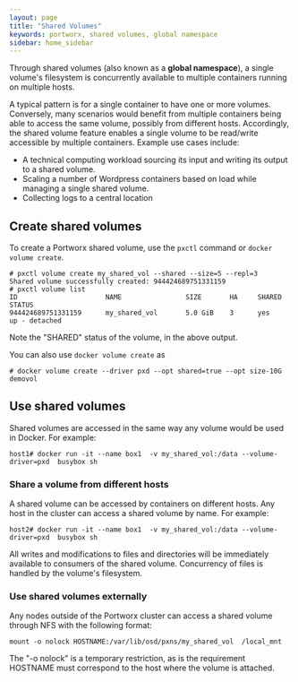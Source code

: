 ```yaml
---
layout: page
title: "Shared Volumes"
keywords: portworx, shared volumes, global namespace
sidebar: home_sidebar
---
```

Through shared volumes (also known as a **global namespace**), a single volume's filesystem is concurrently available to multiple containers running on multiple hosts.

A typical pattern is for a single container to have one or more volumes. Conversely, many scenarios would benefit from multiple containers being able to access the same volume, possibly from different hosts. Accordingly, the shared volume feature enables a single volume to be read/write accessible by multiple containers. Example use cases include:

* A technical computing workload sourcing its input and writing its output to a shared volume.
* Scaling a number of Wordpress containers based on load while managing a single shared volume.
* Collecting logs to a central location

## Create shared volumes
To create a Portworx shared volume, use the `pxctl` command or `docker volume create`.

```
# pxctl volume create my_shared_vol --shared --size=5 --repl=3
Shared volume successfully created: 944424689751331159
# pxctl volume list
ID			            NAME		        SIZE	   HA	  SHARED	STATUS
944424689751331159	    my_shared_vol	    5.0 GiB	   3	  yes	    up - detached
```

Note the "SHARED" status of the volume, in the above output.

You can also use `docker volume create` as

```
# docker volume create --driver pxd --opt shared=true --opt size-10G demovol
```

## Use shared volumes
Shared volumes are accessed in the same way any  volume would be used in Docker. For example:

```
host1# docker run -it --name box1  -v my_shared_vol:/data --volume-driver=pxd  busybox sh
```

### Share a volume from different hosts
A shared volume can be accessed by containers on different hosts. Any host in the cluster can access a shared volume by name. For example:

```
host2# docker run -it --name box1  -v my_shared_vol:/data --volume-driver=pxd  busybox sh
```

All writes and modifications to files and directories will be immediately available to consumers of the shared volume. Concurrency of files is handled by the volume's filesystem.

### Use shared volumes externally
Any nodes outside of the Portworx cluster can access a shared volume through NFS with the following format:

```
mount -o nolock HOSTNAME:/var/lib/osd/pxns/my_shared_vol  /local_mnt
```

The "-o nolock" is a temporary restriction, as is the requirement HOSTNAME must correspond to the host where the volume is attached.

